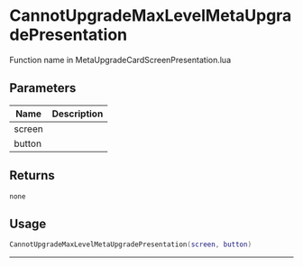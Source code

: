 # CannotUpgradeMaxLevelMetaUpgradePresentation

Function name in MetaUpgradeCardScreenPresentation.lua

## Parameters

| Name   | Description |
| ------ | ----------- |
| screen |             |
| button |             |

## Returns

`none`

## Usage

```lua
CannotUpgradeMaxLevelMetaUpgradePresentation(screen, button)
```

---
